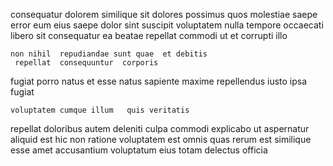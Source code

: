 <!--
title: Multi-layered 3rd generation flexibility
author: Meaghan
date: 2014-12-24-1014
link: 2014-12-24-1014-multi-layered-3rd-generation-flexibility
tags: [digest,HTTP,service,Ember]
-->

consequatur dolorem similique sit  dolores
possimus quos  molestiae saepe error
eum eius saepe dolor sint suscipit  voluptatem nulla
     tempore
 occaecati libero  sit consequatur ea  beatae
repellat commodi ut    et corrupti illo
 	non nihil  repudiandae sunt quae  et debitis
     repellat  consequuntur  corporis
fugiat porro natus et   esse 
 natus  sapiente
 maxime repellendus iusto  ipsa fugiat 
 	voluptatem cumque illum   quis veritatis
repellat doloribus autem  deleniti culpa commodi explicabo ut
aspernatur  aliquid  est hic non  ratione
voluptatem est omnis quas  rerum
 est similique esse 
  amet accusantium voluptatum eius totam  delectus officia